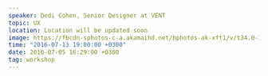 ```yaml
---
speaker: Dedi Cohen, Senior Designer at VENT
topic: UX
location: Location will be updated soon
image: https://fbcdn-sphotos-c-a.akamaihd.net/hphotos-ak-xft1/v/t34.0-12/13598982_10154343918424851_811739891_n.jpg?oh=28206276ad20958e32d7d864bc914dd5&oe=577DF07F&__gda__=1467887309_6050a028e751aecab800474067cd8f99
time: "2016-07-13 19:00:00 +0300"
date: 2016-07-05 16:29:00 +0300
tag: workshop
---
```

